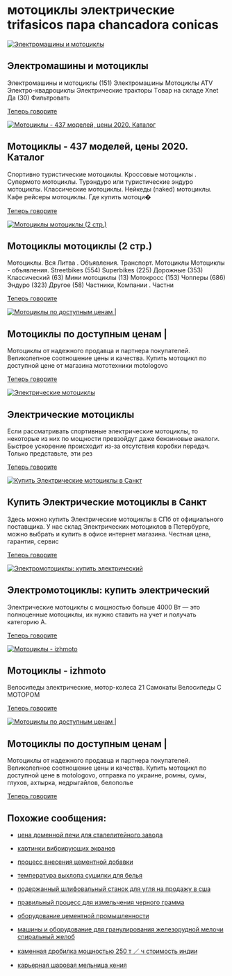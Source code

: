 # мотоциклы электрические trifasicos пара chancadora conicas
<a href="https://mnn.zoosnet.net/LR/Chatpre.aspx?id=MNN94995150&p=https://ateliertankink.nl/" target="_blank">![Электромашины и мотоциклы](https://github.com/aggregatecrushing/img/raw/main/144.jpg)</a>
## Электромашины и мотоциклы
Электромашины и мотоциклы (151) Электромашины Мотоциклы ATV Электро-квадроциклы Электрические тракторы Tовар на складе Xnet Да (30) Фильтровать 
<a href="https://mnn.zoosnet.net/LR/Chatpre.aspx?id=MNN94995150&p=https://ateliertankink.nl/" target="_blank">Теперь говорите</a>
<a href="https://mnn.zoosnet.net/LR/Chatpre.aspx?id=MNN94995150&p=https://ateliertankink.nl/" target="_blank">![Мотоциклы - 437 моделей, цены 2020. Каталог ](https://github.com/aggregatecrushing/img/raw/main/231.jpg)</a>
## Мотоциклы - 437 моделей, цены 2020. Каталог 
Спортивно туристические мотоциклы. Кроссовые мотоциклы . Супермото мотоциклы. Турэндуро или туристические эндуро мотоциклы. Классические мотоциклы. Нейкеды (naked) мотоциклы. Кафе рейсеры мотоциклы. Где купить мотоци�
<a href="https://mnn.zoosnet.net/LR/Chatpre.aspx?id=MNN94995150&p=https://ateliertankink.nl/" target="_blank">Теперь говорите</a>
<a href="https://mnn.zoosnet.net/LR/Chatpre.aspx?id=MNN94995150&p=https://ateliertankink.nl/" target="_blank">![Мотоциклы мотоциклы (2 стр.)](https://github.com/aggregatecrushing/img/raw/main/213.jpg)</a>
## Мотоциклы мотоциклы (2 стр.)
Мотоциклы. Вся Литва . Объявления. Транспорт. Мотоциклы Мотоциклы - объявления. Streetbikes (554) Superbikes (225) Дорожныe (353) Классический (63) Мини мотоциклы (13) Мотокросс (153) Чопперы (686) Эндуро (323) Другое (58) Частники, Компании . Частни
<a href="https://mnn.zoosnet.net/LR/Chatpre.aspx?id=MNN94995150&p=https://ateliertankink.nl/" target="_blank">Теперь говорите</a>
<a href="https://mnn.zoosnet.net/LR/Chatpre.aspx?id=MNN94995150&p=https://ateliertankink.nl/" target="_blank">![Мотоциклы по доступным ценам | ](https://github.com/aggregatecrushing/img/raw/main/138.jpg)</a>
## Мотоциклы по доступным ценам | 
Мотоциклы от надежного продавца и партнера покупателей. Великолепное соотношение цены и качества. Купить мотоцикл по доступной цене от магазина мототехники motologovo
<a href="https://mnn.zoosnet.net/LR/Chatpre.aspx?id=MNN94995150&p=https://ateliertankink.nl/" target="_blank">Теперь говорите</a>
<a href="https://mnn.zoosnet.net/LR/Chatpre.aspx?id=MNN94995150&p=https://ateliertankink.nl/" target="_blank">![Электрические мотоциклы](https://github.com/aggregatecrushing/img/raw/main/658.jpg)</a>
## Электрические мотоциклы
Если рассматривать спортивные электрические мотоциклы, то некоторые из них по мощности превзойдут даже бензиновые аналоги. Быстрое ускорение происходит из-за отсутствия коробки передач. Только представьте, эти рез
<a href="https://mnn.zoosnet.net/LR/Chatpre.aspx?id=MNN94995150&p=https://ateliertankink.nl/" target="_blank">Теперь говорите</a>
<a href="https://mnn.zoosnet.net/LR/Chatpre.aspx?id=MNN94995150&p=https://ateliertankink.nl/" target="_blank">![Купить Электрические мотоциклы в Санкт ](https://github.com/aggregatecrushing/img/raw/main/395.jpg)</a>
## Купить Электрические мотоциклы в Санкт 
Здесь можно купить Электрические мотоциклы в СПб от официального поставщика. У нас склад Электрических мотоциклов в Петербурге, можно выбрать и купить в офисе интернет магазина. Честная цена, гарантия, сервис 
<a href="https://mnn.zoosnet.net/LR/Chatpre.aspx?id=MNN94995150&p=https://ateliertankink.nl/" target="_blank">Теперь говорите</a>
<a href="https://mnn.zoosnet.net/LR/Chatpre.aspx?id=MNN94995150&p=https://ateliertankink.nl/" target="_blank">![Электромотоциклы: купить электрический ](https://github.com/aggregatecrushing/img/raw/main/254.jpg)</a>
## Электромотоциклы: купить электрический 
Электрические мотоциклы с мощностью больше 4000 Вт — это полноценные мотоциклы, их нужно ставить на учет и получать категорию А.
<a href="https://mnn.zoosnet.net/LR/Chatpre.aspx?id=MNN94995150&p=https://ateliertankink.nl/" target="_blank">Теперь говорите</a>
<a href="https://mnn.zoosnet.net/LR/Chatpre.aspx?id=MNN94995150&p=https://ateliertankink.nl/" target="_blank">![Мотоциклы - izhmoto](https://github.com/aggregatecrushing/img/raw/main/15.jpg)</a>
## Мотоциклы - izhmoto
Велосипеды электрические, мотор-колеса 21 Самокаты Велосипеды С МОТОРОМ
<a href="https://mnn.zoosnet.net/LR/Chatpre.aspx?id=MNN94995150&p=https://ateliertankink.nl/" target="_blank">Теперь говорите</a>
<a href="https://mnn.zoosnet.net/LR/Chatpre.aspx?id=MNN94995150&p=https://ateliertankink.nl/" target="_blank">![Мотоциклы по доступным ценам | ](https://github.com/aggregatecrushing/img/raw/main/372.jpg)</a>
## Мотоциклы по доступным ценам | 
Мотоциклы от надежного продавца и партнера покупателей. Великолепное соотношение цены и качества. Купить мотоцикл по доступной цене в motologovo, отправка по украине, ромны, сумы, глухов, ахтырка, недрыгайлов, белополье 
<a href="https://mnn.zoosnet.net/LR/Chatpre.aspx?id=MNN94995150&p=https://ateliertankink.nl/" target="_blank">Теперь говорите</a>
## Похожие сообщения:
* [цена доменной печи для сталелитейного завода](%D1%86%D0%B5%D0%BD%D0%B0%20%D0%B4%D0%BE%D0%BC%D0%B5%D0%BD%D0%BD%D0%BE%D0%B9%20%D0%BF%D0%B5%D1%87%D0%B8%20%D0%B4%D0%BB%D1%8F%20%D1%81%D1%82%D0%B0%D0%BB%D0%B5%D0%BB%D0%B8%D1%82%D0%B5%D0%B9%D0%BD%D0%BE%D0%B3%D0%BE%20%D0%B7%D0%B0%D0%B2%D0%BE%D0%B4%D0%B0.md)
* [картинки вибрирующих экранов](%D0%BA%D0%B0%D1%80%D1%82%D0%B8%D0%BD%D0%BA%D0%B8%20%D0%B2%D0%B8%D0%B1%D1%80%D0%B8%D1%80%D1%83%D1%8E%D1%89%D0%B8%D1%85%20%D1%8D%D0%BA%D1%80%D0%B0%D0%BD%D0%BE%D0%B2.md)
* [процесс внесения цементной добавки](%D0%BF%D1%80%D0%BE%D1%86%D0%B5%D1%81%D1%81%20%D0%B2%D0%BD%D0%B5%D1%81%D0%B5%D0%BD%D0%B8%D1%8F%20%D1%86%D0%B5%D0%BC%D0%B5%D0%BD%D1%82%D0%BD%D0%BE%D0%B9%20%D0%B4%D0%BE%D0%B1%D0%B0%D0%B2%D0%BA%D0%B8.md)
* [температура выхлопа сушилки для белья](%D1%82%D0%B5%D0%BC%D0%BF%D0%B5%D1%80%D0%B0%D1%82%D1%83%D1%80%D0%B0%20%D0%B2%D1%8B%D1%85%D0%BB%D0%BE%D0%BF%D0%B0%20%D1%81%D1%83%D1%88%D0%B8%D0%BB%D0%BA%D0%B8%20%D0%B4%D0%BB%D1%8F%20%D0%B1%D0%B5%D0%BB%D1%8C%D1%8F.md)
* [подержанный шлифовальный станок для угля на продажу в сша](%D0%BF%D0%BE%D0%B4%D0%B5%D1%80%D0%B6%D0%B0%D0%BD%D0%BD%D1%8B%D0%B9%20%D1%88%D0%BB%D0%B8%D1%84%D0%BE%D0%B2%D0%B0%D0%BB%D1%8C%D0%BD%D1%8B%D0%B9%20%D1%81%D1%82%D0%B0%D0%BD%D0%BE%D0%BA%20%D0%B4%D0%BB%D1%8F%20%D1%83%D0%B3%D0%BB%D1%8F%20%D0%BD%D0%B0%20%D0%BF%D1%80%D0%BE%D0%B4%D0%B0%D0%B6%D1%83%20%D0%B2%20%D1%81%D1%88%D0%B0.md)
* [правильный процесс для измельчения черного грамма](%D0%BF%D1%80%D0%B0%D0%B2%D0%B8%D0%BB%D1%8C%D0%BD%D1%8B%D0%B9%20%D0%BF%D1%80%D0%BE%D1%86%D0%B5%D1%81%D1%81%20%D0%B4%D0%BB%D1%8F%20%D0%B8%D0%B7%D0%BC%D0%B5%D0%BB%D1%8C%D1%87%D0%B5%D0%BD%D0%B8%D1%8F%20%D1%87%D0%B5%D1%80%D0%BD%D0%BE%D0%B3%D0%BE%20%D0%B3%D1%80%D0%B0%D0%BC%D0%BC%D0%B0.md)
* [оборудование цементной промышленности](%D0%BE%D0%B1%D0%BE%D1%80%D1%83%D0%B4%D0%BE%D0%B2%D0%B0%D0%BD%D0%B8%D0%B5%20%D1%86%D0%B5%D0%BC%D0%B5%D0%BD%D1%82%D0%BD%D0%BE%D0%B9%20%D0%BF%D1%80%D0%BE%D0%BC%D1%8B%D1%88%D0%BB%D0%B5%D0%BD%D0%BD%D0%BE%D1%81%D1%82%D0%B8.md)
* [машины и оборудование для гранулирования железорудной мелочи спиральный желоб](%D0%BC%D0%B0%D1%88%D0%B8%D0%BD%D1%8B%20%D0%B8%20%D0%BE%D0%B1%D0%BE%D1%80%D1%83%D0%B4%D0%BE%D0%B2%D0%B0%D0%BD%D0%B8%D0%B5%20%D0%B4%D0%BB%D1%8F%20%D0%B3%D1%80%D0%B0%D0%BD%D1%83%D0%BB%D0%B8%D1%80%D0%BE%D0%B2%D0%B0%D0%BD%D0%B8%D1%8F%20%D0%B6%D0%B5%D0%BB%D0%B5%D0%B7%D0%BE%D1%80%D1%83%D0%B4%D0%BD%D0%BE%D0%B9%20%D0%BC%D0%B5%D0%BB%D0%BE%D1%87%D0%B8%20%D1%81%D0%BF%D0%B8%D1%80%D0%B0%D0%BB%D1%8C%D0%BD%D1%8B%D0%B9%20%D0%B6%D0%B5%D0%BB%D0%BE%D0%B1.md)
* [каменная дробилка мощностью 250 т ／ ч стоимость индии](%D0%BA%D0%B0%D0%BC%D0%B5%D0%BD%D0%BD%D0%B0%D1%8F%20%D0%B4%D1%80%D0%BE%D0%B1%D0%B8%D0%BB%D0%BA%D0%B0%20%D0%BC%D0%BE%D1%89%D0%BD%D0%BE%D1%81%D1%82%D1%8C%D1%8E%20250%20%D1%82%20%EF%BC%8F%20%D1%87%20%D1%81%D1%82%D0%BE%D0%B8%D0%BC%D0%BE%D1%81%D1%82%D1%8C%20%D0%B8%D0%BD%D0%B4%D0%B8%D0%B8.md)
* [карьерная шаровая мельница кения](%D0%BA%D0%B0%D1%80%D1%8C%D0%B5%D1%80%D0%BD%D0%B0%D1%8F%20%D1%88%D0%B0%D1%80%D0%BE%D0%B2%D0%B0%D1%8F%20%D0%BC%D0%B5%D0%BB%D1%8C%D0%BD%D0%B8%D1%86%D0%B0%20%D0%BA%D0%B5%D0%BD%D0%B8%D1%8F.md)

